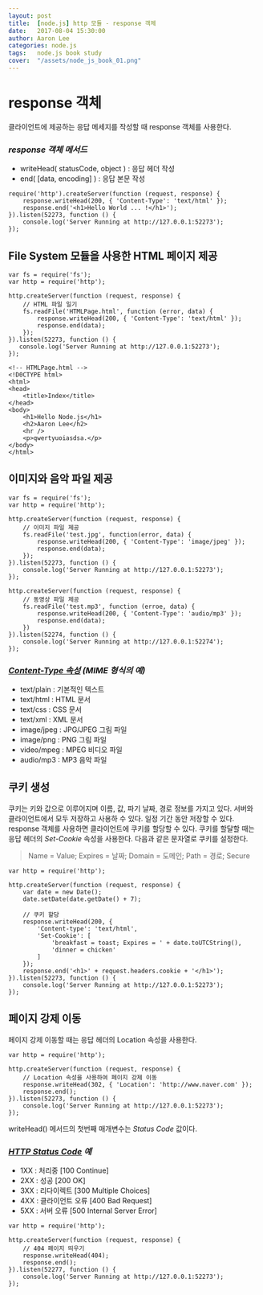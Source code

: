 ```yaml
---
layout: post
title:  [node.js] http 모듈 - response 객체
date:   2017-08-04 15:30:00
author: Aaron Lee
categories: node.js
tags:	node.js book study
cover:  "/assets/node_js_book_01.png"
---
```


# response 객체
클라이언트에 제공하는 응답 메세지를 작성할 때 response 객체를 사용한다.
### *response 객체 메서드*
- writeHead( statusCode, object ) : 응답 헤더 작성
- end( [data, encoding] ) : 응답 본문 작성

```
require('http').createServer(function (request, response) {
    response.writeHead(200, { 'Content-Type': 'text/html' });
    response.end('<h1>Hello World ... !</h1>');
}).listen(52273, function () {
    console.log('Server Running at http://127.0.0.1:52273');
});
```

## File System 모듈을 사용한 HTML 페이지 제공
```
var fs = require('fs');
var http = require('http');

http.createServer(function (request, response) {
    // HTML 파일 일기
    fs.readFile('HTMLPage.html', function (error, data) {
        response.writeHead(200, { 'Content-Type': 'text/html' });
        response.end(data);
    });
}).listen(52273, function () {
   console.log('Server Running at http://127.0.0.1:52273');
});
```
```
<!-- HTMLPage.html -->
<!D0CTYPE html>
<html>
<head>
    <title>Index</title>
</head>
<body>
    <h1>Hello Node.js</h1>
    <h2>Aaron Lee</h2>
    <hr />
    <p>qwertyuoiasdsa.</p>
</body>
</html>
```

## 이미지와 음악 파일 제공
```
var fs = require('fs');
var http = require('http');

http.createServer(function (request, response) {
    // 이미지 파일 제공
    fs.readFile('test.jpg', function(error, data) {
        response.writeHead(200, { 'Content-Type': 'image/jpeg' });
        response.end(data);
    });
}).listen(52273, function () {
    console.log('Server Running at http://127.0.0.1:52273');
});

http.createServer(function (request, response) {
    // 동영상 파일 제공
    fs.readFile('test.mp3', function (erroe, data) {
        response.writeHead(200, { 'Content-Type': 'audio/mp3' });
        response.end(data);
    })
}).listen(52274, function () {
    console.log('Server Running at http://127.0.0.1:52274');
});
```

### *[Content-Type 속성](https://www.google.co.kr/search?q=MIME+TYPE+%EB%AA%A9%EB%A1%9D&oq=MIME+TYPE+%EB%AA%A9%EB%A1%9D&gs_l=psy-ab.3..0i30k1.4048.6857.0.7371.13.10.1.0.0.0.714.1892.3-2j1j0j1.4.0....0...1.1j4.64.psy-ab..9.4.1178...0j0i13i30k1.9xgDUDuZvYw) (MIME 형식의 예)*
- text/plain : 기본적인 텍스트
- text/html : HTML 문서
- text/css : CSS 문서
- text/xml : XML 문서
- image/jpeg : JPG/JPEG 그림 파일
- image/png : PNG 그림 파일
- video/mpeg : MPEG 비디오 파일
- audio/mp3 : MP3 음악 파일

## 쿠키 생성
쿠키는 키와 값으로 이루어지며 이름, 값, 파기 날짜, 경로 정보를 가지고 있다. 서버와 클라이언트에서 모두 저장하고 사용하 수 있다. 일정 기간 동안 저장할 수 있다.
response 객체를 사용하면 클라이언트에 쿠키를 할당할 수 있다. 쿠키를 할달할 때는 응답 헤더의 *Set-Cookie* 속성을 사용한다. 다음과 같은 문자열로 쿠키를 설정한다.
> Name = Value; Expires = 날짜; Domain = 도메인; Path = 경로; Secure

```
var http = require('http');

http.createServer(function (request, response) {
    var date = new Date();
    date.setDate(date.getDate() + 7);
    
    // 쿠키 할당
    response.writeHead(200, { 
        'Content-type': 'text/html',
        'Set-Cookie': [
            'breakfast = toast; Expires = ' + date.toUTCString(),
            'dinner = chicken'
        ]
    });
    response.end('<h1>' + request.headers.cookie + '</h1>');
}).listen(52273, function () {
    console.log('Server Running at http://127.0.0.1:52273');
});
```

## 페이지 강제 이동
페이지 강제 이동할 때는 응답 헤더의 Location 속성을 사용한다.
```
var http = require('http');

http.createServer(function (request, response) {
    // Location 속성을 사용하여 페이지 강제 이동
    response.writeHead(302, { 'Location': 'http://www.naver.com' });
    response.end();
}).listen(52273, function () {
    console.log('Server Running at http://127.0.0.1:52273');
});
```
writeHead() 메서드의 첫번째 매개변수는 *Status Code* 값이다.
### *[HTTP Status Code](https://www.google.co.kr/search?q=HTTP+Status+Code&oq=HTTP+Status+Code&aqs=chrome..69i57j0l5.981j0j8&sourceid=chrome&ie=UTF-8) 예*
- 1XX : 처리중 [100 Continue]
- 2XX : 성공 [200 OK]
- 3XX : 리다이렉트 [300 Multiple Choices]
- 4XX : 클라이언트 오류 [400 Bad Request]
- 5XX : 서버 오류 [500 Internal Server Error]

```
var http = require('http');

http.createServer(function (request, response) {
    // 404 페이지 띄우기
    response.writeHead(404);
    response.end();
}).listen(52277, function () {
    console.log('Server Running at http://127.0.0.1:52273');
});
```